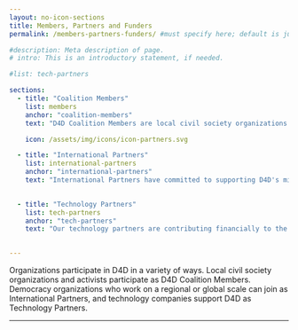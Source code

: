 ```yaml
---
layout: no-icon-sections
title: Members, Partners and Funders
permalink: /members-partners-funders/ #must specify here; default is just [filename].html.

#description: Meta description of page.
# intro: This is an introductory statement, if needed.

#list: tech-partners

sections:
  - title: "Coalition Members"
    list: members
    anchor: "coalition-members"
    text: "D4D Coalition Members are local civil society organizations who share a commitment to D4D's mission and to supporting each other's work, pooling their knowledge, and speaking with a united voice."

    icon: /assets/img/icons/icon-partners.svg

  - title: "International Partners"
    list: international-partners
    anchor: "international-partners"
    text: "International Partners have committed to supporting D4D's mission and activitities internationally, either by leading a working group that coordinates D4D activities on specific topic or by integrating the D4D Coalition into their related programming efforts."
    

  - title: "Technology Partners"
    list: tech-partners
    anchor: "tech-partners"
    text: "Our technology partners are contributing financially to the D4D Coalition and have expressed a commitment to work with D4D to advance its mission. Click on the link to find out more!"
    

---
```


Organizations participate in D4D in a variety of ways. Local civil society organizations and activists participate as D4D Coalition Members. Democracy organizations who work on a regional or global scale can join as International Partners, and technology companies support D4D as Technology Partners. 
<hr/>
